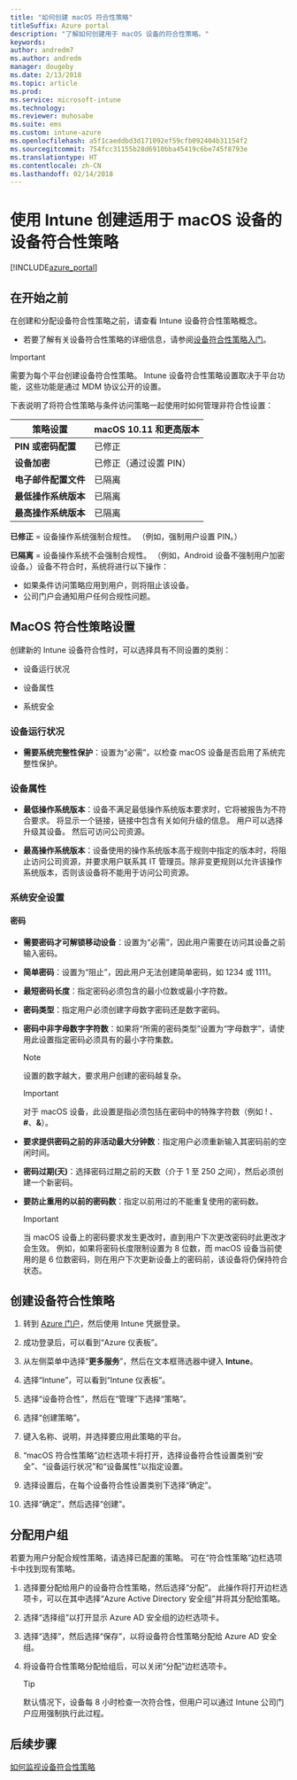 ```yaml
---
title: "如何创建 macOS 符合性策略"
titleSuffix: Azure portal
description: "了解如何创建用于 macOS 设备的符合性策略。"
keywords: 
author: andredm7
ms.author: andredm
manager: dougeby
ms.date: 2/13/2018
ms.topic: article
ms.prod: 
ms.service: microsoft-intune
ms.technology: 
ms.reviewer: muhosabe
ms.suite: ems
ms.custom: intune-azure
ms.openlocfilehash: a5f1caeddbd3d171092ef59cfb092404b31154f2
ms.sourcegitcommit: 754fcc31155b28d6910bba45419c6be745f8793e
ms.translationtype: HT
ms.contentlocale: zh-CN
ms.lasthandoff: 02/14/2018
---
```

# <a name="create-a-device-compliance-policy-for-macos-devices-with-intune"></a>使用 Intune 创建适用于 macOS 设备的设备符合性策略


[!INCLUDE[azure_portal](./includes/azure_portal.md)]

## <a name="before-you-begin"></a>在开始之前

在创建和分配设备符合性策略之前，请查看 Intune 设备符合性策略概念。

- 若要了解有关设备符合性策略的详细信息，请参阅[设备符合性策略入门](device-compliance.md)。

> [!IMPORTANT]
> 需要为每个平台创建设备符合性策略。 Intune 设备符合性策略设置取决于平台功能，这些功能是通过 MDM 协议公开的设置。

下表说明了将符合性策略与条件访问策略一起使用时如何管理非符合性设置：


| 策略设置 | macOS 10.11 和更高版本 |
| --- | --- |
| **PIN 或密码配置** | 已修正 |   
| **设备加密** | 已修正（通过设置 PIN） |
| **电子邮件配置文件** | 已隔离 |
|**最低操作系统版本** | 已隔离 |
| **最高操作系统版本** | 已隔离 |  


**已修正** = 设备操作系统强制合规性。 （例如，强制用户设置 PIN。）

**已隔离** = 设备操作系统不会强制合规性。 （例如，Android 设备不强制用户加密设备。）设备不符合时，系统将进行以下操作：

- 如果条件访问策略应用到用户，则将阻止该设备。
- 公司门户会通知用户任何合规性问题。

## <a name="macos-compliance-policy-settings"></a>MacOS 符合性策略设置

创建新的 Intune 设备符合性时，可以选择具有不同设置的类别：

- 设备运行状况

- 设备属性

- 系统安全

### <a name="device-health"></a>设备运行状况

- **需要系统完整性保护**：设置为“必需”，以检查 macOS 设备是否启用了系统完整性保护。

### <a name="device-properties"></a>设备属性

- **最低操作系统版本**：设备不满足最低操作系统版本要求时，它将被报告为不符合要求。 将显示一个链接，链接中包含有关如何升级的信息。 用户可以选择升级其设备。 然后可访问公司资源。

- **最高操作系统版本**：设备使用的操作系统版本高于规则中指定的版本时，将阻止访问公司资源，并要求用户联系其 IT 管理员。除非变更规则以允许该操作系统版本，否则该设备将不能用于访问公司资源。

### <a name="system-security-settings"></a>系统安全设置

#### <a name="password"></a>密码

- **需要密码才可解锁移动设备**：设置为“必需”，因此用户需要在访问其设备之前输入密码。

- **简单密码**：设置为“阻止”，因此用户无法创建简单密码，如 1234 或 1111。

- **最短密码长度**：指定密码必须包含的最小位数或最小字符数。

- **密码类型**：指定用户必须创建字母数字密码还是数字密码。

- **密码中非字母数字字符数**：如果将“所需的密码类型”设置为“字母数字”，请使用此设置指定密码必须具有的最小字符集数。 

    > [!NOTE]
    > 设置的数字越大，要求用户创建的密码越复杂。

    > [!IMPORTANT]
    > 对于 macOS 设备，此设置是指必须包括在密码中的特殊字符数（例如 ! 、**#**、**&amp;**）。

- **要求提供密码之前的非活动最大分钟数**：指定用户必须重新输入其密码前的空闲时间。

- **密码过期(天)**：选择密码过期之前的天数（介于 1 至 250 之间），然后必须创建一个新密码。

- **要防止重用的以前的密码数**：指定以前用过的不能重复使用的密码数。

    > [!IMPORTANT]
    > 当 macOS 设备上的密码要求发生更改时，直到用户下次更改密码时此更改才会生效。 例如，如果将密码长度限制设置为 8 位数，而 macOS 设备当前使用的是 6 位数密码，则在用户下次更新设备上的密码前，该设备将仍保持符合状态。

## <a name="to-create-a-device-compliance-policy"></a>创建设备符合性策略

1. 转到 [Azure 门户](https://portal.azure.com)，然后使用 Intune 凭据登录。

2. 成功登录后，可以看到“Azure 仪表板”。

3. 从左侧菜单中选择“**更多服务**”，然后在文本框筛选器中键入 **Intune**。

4. 选择“Intune”，可以看到“Intune 仪表板”。

5. 选择“设备符合性”，然后在“管理”下选择“策略”。

6. 选择“创建策略”。

7. 键入名称、说明，并选择要应用此策略的平台。

8. “macOS 符合性策略”边栏选项卡将打开，选择设备符合性设置类别“安全”、“设备运行状况”和“设备属性”以指定设置。

10. 选择设置后，在每个设备符合性设置类别下选择“确定”。

11. 选择“确定”，然后选择“创建”。

## <a name="assign-user-groups"></a>分配用户组

若要为用户分配合规性策略，请选择已配置的策略。 可在“符合性策略”边栏选项卡中找到现有策略。

1. 选择要分配给用户的设备符合性策略，然后选择“分配”。 此操作将打开边栏选项卡，可以在其中选择“Azure Active Directory 安全组”并将其分配给策略。

2. 选择“选择组”以打开显示 Azure AD 安全组的边栏选项卡。

3. 选择“选择”，然后选择“保存”，以将设备符合性策略分配给 Azure AD 安全组。

4. 将设备符合性策略分配给组后，可以关闭“分配”边栏选项卡。

    > [!TIP]
    > 默认情况下，设备每 8 小时检查一次符合性，但用户可以通过 Intune 公司门户应用强制执行此过程。

## <a name="next-steps"></a>后续步骤

[如何监视设备符合性策略](compliance-policy-monitor.md)
